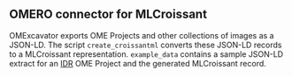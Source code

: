 ## OMERO connector for MLCroissant

OMExcavator exports OME Projects and other collections of images as a JSON-LD. 
The script `create_croissantml` converts these JSON-LD records to a MLCroissant representation.
`example_data` contains a sample JSON-LD extract for an [IDR](idr.openmicroscopy.org) OME Project and the generated MLCroissant record.